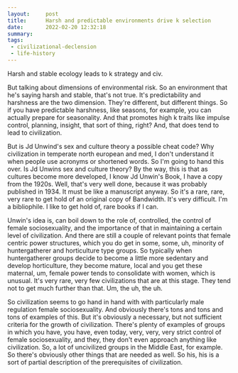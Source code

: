```yaml
---
layout:     post
title:      Harsh and predictable environments drive k selection
date:       2022-02-20 12:32:18
summary:    
tags:
 - civilizational-declension
 - life-history
---
```


Harsh and stable ecology leads to k strategy and civ.

But talking about dimensions of environmental risk. So an environment that he's saying harsh and stable, that's not true. It's predictability and harshness are the two dimension. They're different, but different things. So if you have predictable harshness, like seasons, for example, you can actually prepare for seasonality. And that promotes high k traits like impulse control, planning, insight, that sort of thing, right? And, that does tend to lead to civilization.

But is Jd Unwind's sex and culture theory a possible cheat code? Why civilization in temperate north european and med, I don't understand it when people use acronyms or shortened words. So I'm going to hand this over. Is Jd Unwins sex and culture theory? By the way, this is that as cultures become more developed, I know Jd Unwin's Book, I have a copy from the 1920s. Well, that's very well done, because it was probably published in 1934. It must be like a manuscript anyway. So it's a rare, rare, very rare to get hold of an original copy of Bandwidth. It's very difficult. I'm a bibliophile. I like to get hold of, rare books if I can.


Unwin's idea is, can boil down to the role of, controlled, the control of female sociosexuality, and the importance of that in maintaining a certain level of civilization. And there are still a couple of relevant points that female centric power structures, which you do get in some, some, uh, minority of huntergatherer and horticulture type groups. So typically when huntergatherer groups decide to become a little more sedentary and develop horticulture, they become mature, local and you get these maternal, um, female power tends to consolidate with women, which is unusual. It's very rare, very few civilizations that are at this stage. They tend not to get much further than that. Um, the uh, the uh. 

So civilization seems to go hand in hand with with particularly male regulation female sociosexuality. And obviously there's tons and tons and tons of examples of this. But it's obviously a necessary, but not sufficient criteria for the growth of civilization. There's plenty of examples of groups in which you have, you have, even today, very, very, very strict control of female sociosexuality, and they, they don't even approach anything like civilization. So, a lot of uncivilized groups in the Middle East, for example. So there's obviously other things that are needed as well. So his, his is a sort of partial description of the prerequisites of civilization.